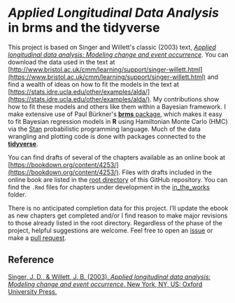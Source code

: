 # *Applied Longitudinal Data Analysis* in brms and the tidyverse

This project is based on Singer and Willett's classic (2003) text, [*Applied longitudinal data analysis: Modeling change and event occurrence*](https://www.oxfordscholarship.com/view/10.1093/acprof:oso/9780195152968.001.0001/acprof-9780195152968). You can download the data used in the text at [http://www.bristol.ac.uk/cmm/learning/support/singer-willett.html](https://www.bristol.ac.uk/cmm/learning/support/singer-willett.html) and find a wealth of ideas on how to fit the models in the text at [https://stats.idre.ucla.edu/other/examples/alda/](https://stats.idre.ucla.edu/other/examples/alda/). My contributions show how to fit these models and others like them within a Bayesian framework. I make extensive use of Paul Bürkner's [**brms** package](https://github.com/paul-buerkner/brms), which makes it easy to fit Bayesian regression models in **R** using Hamiltonian Monte Carlo (HMC) via the [Stan](https://mc-stan.org) probabilistic programming language. Much of the data wrangling and plotting code is done with packages connected to the [**tidyverse**](https://www.tidyverse.org).

You can find drafts of several of the chapters available as an online book at [https://bookdown.org/content/4253/](https://bookdown.org/content/4253/). Files with drafts included in the online book are listed in the [root directory](https://github.com/ASKurz/Applied-Longitudinal-Data-Analysis-with-brms-and-the-tidyverse) of this GitHub repository. You can find the `.Rmd` files for chapters under development in the [in_the_works](https://github.com/ASKurz/Applied-Longitudinal-Data-Analysis-with-brms-and-the-tidyverse/tree/master/in_the_works) folder. 

There is no anticipated completion data for this project. I’ll update the ebook as new chapters get completed and/or I find reason to make major revisions to those already listed in the root directory. Regardless of the phase of the project, helpful suggestions are welcome. Feel free to open an [issue](https://github.com/ASKurz/Applied-Longitudinal-Data-Analysis-with-brms-and-the-tidyverse/issues) or make a [pull request](https://github.com/ASKurz/Applied-Longitudinal-Data-Analysis-with-brms-and-the-tidyverse/pulls).

## Reference

[Singer, J. D., & Willett, J. B. (2003). *Applied longitudinal data analysis: Modeling change and event occurrence*. New York, NY, US: Oxford University Press.](https://www.oxfordscholarship.com/view/10.1093/acprof:oso/9780195152968.001.0001/acprof-9780195152968)

